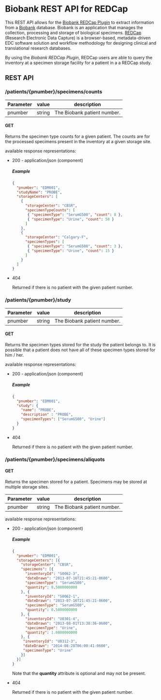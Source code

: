 # Biobank REST API for REDCap

This REST API allows for the [Biobank REDCap Plugin]() to extract information from a
[Biobank](https://github.com/cbsrbiobank/biobank) database. Biobank is an application that manages
the collection, processing and storage of biological
specimens. [REDCap](http://www.project-redcap.org/) (Research Electronic Data Capture) is a
browser-based, metadata-driven EDC software solution and workflow methodology for designing clinical
and translational research databases.

By using the *Biobank REDCap Plugin*, REDCap users are able to query the inventory at a specimen
storage facility for a patient in a a REDCap study.

## REST API

### /patients/{pnumber}/specimens/counts

Parameter | value | description
--- | --- | ---
pnumber | string | The Biobank patient number.

#### GET

Returns the specimen type counts for a given patient. The counts are for the processed specimens
present in the inventory at a given storage site.

available response representations:

* 200 - application/json (component)

    ##### Example
    ```json
    {
      "pnumber": "EDM001",
      "studyName": "PROBE",
      "storageCenters": [
        {
          "storageCenter": "CBSR",
          "specimenTypeCounts": [
           { "specimenType": "SerumG500", "count": 8 },
           { "specimenType": "Urine", "count": 50 }
          ]
        },
        {
          "storageCenter": "Calgary-F",
          "specimenTypes": [
           { "specimenType": "SerumG500", "count": 3 },
           { "specimenType": "Urine", "count": 15 }
          ]
        }
      ]
    }
    ```

* 404

    Returned if there is no patient with the given patient number.

### /patients/{pnumber}/study

Parameter | value | description
--- | --- | ---
pnumber | string | The Biobank patient number.

#### GET

Returns the specimen types stored for the study the patient belongs to. It is possible that a
patient does not have all of these specimen types stored for him / her.

available response representations:

* 200 - application/json (component)

    ##### Example
    ```json
    {
      "pnumber": "EDM001",
      "study": {
        "name": "PROBE",
        "description" : "PROBE",
        "specimenTypes": ["SerumG500", "Urine"]
      }
    }
    ```

* 404

    Returned if there is no patient with the given patient number.

### /patients/{pnumber}/specimens/aliquots

#### GET

Returns the specimen stored for a patient. Specimens may be stored at multiple storage sites.

Parameter | value | description
--- | --- | ---
pnumber | string | The Biobank patient number.

available response representations:

* 200 - application/json (component)

    ##### Example
    ```json
    {
      "pnumber": "EDM001",
      "storageCenters": [{
        "storageCenter": "CBSR",
        "specimens": [{
          "inventoryId": "S0062-3",
          "dateDrawn": "2013-07-16T21:45:21-0600",
          "specimenType": "SerumG500",
          "quantity": 0.5000000000
        }, {
          "inventoryId": "S0062-1",
          "dateDrawn": "2013-07-16T21:45:21-0600",
          "specimenType": "SerumG500",
          "quantity": 0.5000000000
        }, {
          "inventoryId": "U0301-4",
          "dateDrawn": "2013-08-01T13:38:36-0600",
          "specimenType": "Urine",
          "quantity": 1.8000000000
        }, {
         "inventoryId": "U0312-3",
         "dateDrawn": "2014-08-28T06:00:41-0600",
         "specimenType": "Urine"
        }]
      }]
    }
    ```

    Note that the **quantity** attribute is optional and may not be present.

* 404

    Returned if there is no patient with the given patient number.
